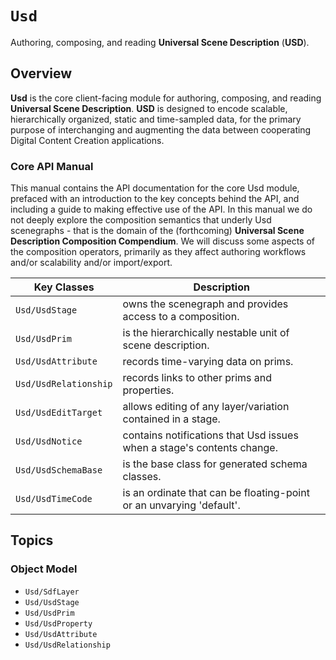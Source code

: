# ``Usd``

Authoring, composing, and reading **Universal Scene Description** (**USD**).

## Overview

**Usd** is the core client-facing module for authoring, composing, and reading
**Universal Scene Description**. **USD** is designed to encode scalable,
hierarchically organized, static and time-sampled data, for the primary
purpose of interchanging and augmenting the data between cooperating Digital
Content Creation applications.

### **Core API Manual**

This manual contains the API documentation for the core Usd module, prefaced
with an introduction to the key concepts behind the API, and including a
guide to making effective use of the API. In this manual we do not deeply
explore the composition semantics that underly Usd scenegraphs - that is the
domain of the (forthcoming) **Universal Scene Description Composition Compendium**.
We will discuss some aspects of the composition operators, primarily as they affect
authoring workflows and/or scalability and/or import/export.

| Key Classes           | Description                                                            |
| --------------------- | ---------------------------------------------------------------------- |
| `Usd/UsdStage`        | owns the scenegraph and provides access to a composition.              |
| `Usd/UsdPrim`         | is the hierarchically nestable unit of scene description.              |
| `Usd/UsdAttribute`    | records time-varying data on prims.                                    |
| `Usd/UsdRelationship` | records links to other prims and properties.                           |
| `Usd/UsdEditTarget`   | allows editing of any layer/variation contained in a stage.            |
| `Usd/UsdNotice`       | contains notifications that Usd issues when a stage's contents change. |
| `Usd/UsdSchemaBase`   | is the base class for generated schema classes.                        |
| `Usd/UsdTimeCode`     | is an ordinate that can be floating-point or an unvarying 'default'.   |

## Topics

### Object Model

- `Usd/SdfLayer`
- `Usd/UsdStage`
- `Usd/UsdPrim`
- `Usd/UsdProperty`
- `Usd/UsdAttribute`
- `Usd/UsdRelationship`
  <!-- - ``Usd/Metadata`` -->
  <!-- - ``Usd/OtherObjects`` -->

<!-- ### Data Types

- Basic Types
- Roles
- Arrays
- Dictionaries -->

<!-- ### Properties of Scene Description

- Ordering
- Value Resolution
- Prim Specifiers
- Model Hierarchy
- Active & Inactive
- File Types
- Asset Resolution -->

<!-- ### Advanced Features

- Dynamic File Format
- Scenegraph Instancing
- Value Clips -->

<!-- ### Authoring Editing

- Selective Editing
- Notification -->

<!-- ### Common Idioms

- Stage Traversal
- Working with Schemas
- Bool Returns
- Error Reporting -->

<!-- ###  BestPractices

- Shared References
- Data Streaming
- Payloads  -->

<!-- ### Multi-Threading

- Thread Safety Model
- Internal Multi-Threading -->

<!-- ### Generating Schemas

- `is(a:)` vs API Schemas
- Schema Extension Philosophy -->
